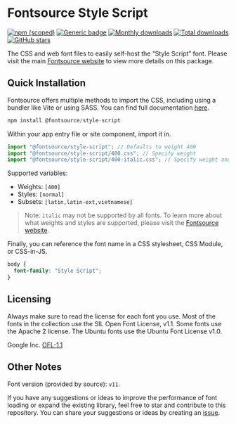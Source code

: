 # Fontsource Style Script

[![npm (scoped)](https://img.shields.io/npm/v/@fontsource/style-script?color=brightgreen)](https://www.npmjs.com/package/@fontsource/style-script) [![Generic badge](https://img.shields.io/badge/fontsource-passing-brightgreen)](https://github.com/fontsource/fontsource) [![Monthly downloads](https://badgen.net/npm/dm/@fontsource/style-script)](https://github.com/fontsource/fontsource) [![Total downloads](https://badgen.net/npm/dt/@fontsource/style-script)](https://github.com/fontsource/fontsource) [![GitHub stars](https://img.shields.io/github/stars/fontsource/fontsource.svg?style=social&label=Star)](https://github.com/fontsource/fontsource/stargazers)

The CSS and web font files to easily self-host the “Style Script” font. Please visit the main [Fontsource website](https://fontsource.org/fonts/style-script) to view more details on this package.

## Quick Installation

Fontsource offers multiple methods to import the CSS, including using a bundler like Vite or using SASS. You can find full documentation [here](https://fontsource.org/docs/getting-started/introduction).

```javascript
npm install @fontsource/style-script
```

Within your app entry file or site component, import it in.

```javascript
import "@fontsource/style-script"; // Defaults to weight 400
import "@fontsource/style-script/400.css"; // Specify weight
import "@fontsource/style-script/400-italic.css"; // Specify weight and style
```

Supported variables:
- Weights: `[400]`
- Styles: `[normal]`
- Subsets: `[latin,latin-ext,vietnamese]`

> Note: `italic` may not be supported by all fonts. To learn more about what weights and styles are supported, please visit the [Fontsource website](https://fontsource.org/fonts/style-script).

Finally, you can reference the font name in a CSS stylesheet, CSS Module, or CSS-in-JS.

```css
body {
  font-family: "Style Script";
}
```

## Licensing
Always make sure to read the license for each font you use. Most of the fonts in the collection use the SIL Open Font License, v1.1. Some fonts use the Apache 2 license. The Ubuntu fonts use the Ubuntu Font License v1.0.

Google Inc.
[OFL-1.1](http://scripts.sil.org/OFL)

## Other Notes
Font version (provided by source): `v11`.

If you have any suggestions or ideas to improve the performance of font loading or expand the existing library, feel free to star and contribute to this repository. You can share your suggestions or ideas by creating an [issue](https://github.com/fontsource/fontsource/issues).